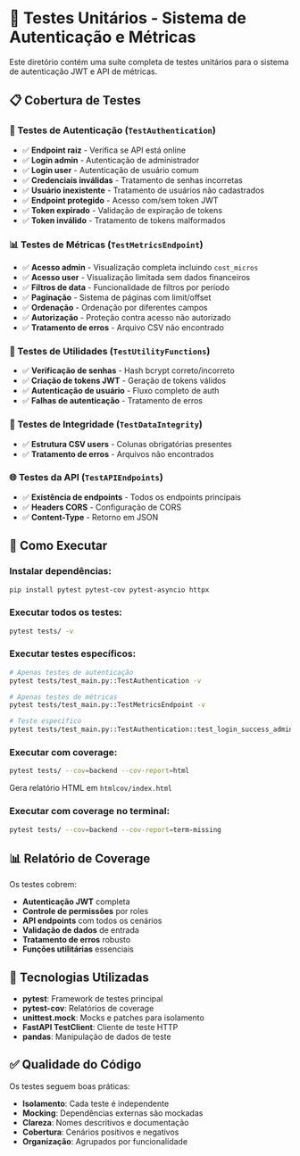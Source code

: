 # 🧪 Testes Unitários - Sistema de Autenticação e Métricas

Este diretório contém uma suíte completa de testes unitários para o sistema de autenticação JWT e API de métricas.

## 📋 Cobertura de Testes

### 🔐 Testes de Autenticação (`TestAuthentication`)
- ✅ **Endpoint raiz** - Verifica se API está online
- ✅ **Login admin** - Autenticação de administrador
- ✅ **Login user** - Autenticação de usuário comum  
- ✅ **Credenciais inválidas** - Tratamento de senhas incorretas
- ✅ **Usuário inexistente** - Tratamento de usuários não cadastrados
- ✅ **Endpoint protegido** - Acesso com/sem token JWT
- ✅ **Token expirado** - Validação de expiração de tokens
- ✅ **Token inválido** - Tratamento de tokens malformados

### 📊 Testes de Métricas (`TestMetricsEndpoint`)
- ✅ **Acesso admin** - Visualização completa incluindo `cost_micros`
- ✅ **Acesso user** - Visualização limitada sem dados financeiros
- ✅ **Filtros de data** - Funcionalidade de filtros por período
- ✅ **Paginação** - Sistema de páginas com limit/offset
- ✅ **Ordenação** - Ordenação por diferentes campos
- ✅ **Autorização** - Proteção contra acesso não autorizado
- ✅ **Tratamento de erros** - Arquivo CSV não encontrado

### 🔧 Testes de Utilidades (`TestUtilityFunctions`)
- ✅ **Verificação de senhas** - Hash bcrypt correto/incorreto
- ✅ **Criação de tokens JWT** - Geração de tokens válidos
- ✅ **Autenticação de usuário** - Fluxo completo de auth
- ✅ **Falhas de autenticação** - Tratamento de erros

### 📁 Testes de Integridade (`TestDataIntegrity`)
- ✅ **Estrutura CSV users** - Colunas obrigatórias presentes
- ✅ **Tratamento de erros** - Arquivos não encontrados

### 🌐 Testes da API (`TestAPIEndpoints`)
- ✅ **Existência de endpoints** - Todos os endpoints principais
- ✅ **Headers CORS** - Configuração de CORS
- ✅ **Content-Type** - Retorno em JSON

## 🚀 Como Executar

### Instalar dependências:
```bash
pip install pytest pytest-cov pytest-asyncio httpx
```

### Executar todos os testes:
```bash
pytest tests/ -v
```

### Executar testes específicos:
```bash
# Apenas testes de autenticação
pytest tests/test_main.py::TestAuthentication -v

# Apenas testes de métricas  
pytest tests/test_main.py::TestMetricsEndpoint -v

# Teste específico
pytest tests/test_main.py::TestAuthentication::test_login_success_admin -v
```

### Executar com coverage:
```bash
pytest tests/ --cov=backend --cov-report=html
```
Gera relatório HTML em `htmlcov/index.html`

### Executar com coverage no terminal:
```bash
pytest tests/ --cov=backend --cov-report=term-missing
```

## 📊 Relatório de Coverage

Os testes cobrem:
- **Autenticação JWT** completa
- **Controle de permissões** por roles
- **API endpoints** com todos os cenários
- **Validação de dados** de entrada
- **Tratamento de erros** robusto
- **Funções utilitárias** essenciais

## 🎯 Tecnologias Utilizadas

- **pytest**: Framework de testes principal
- **pytest-cov**: Relatórios de coverage
- **unittest.mock**: Mocks e patches para isolamento
- **FastAPI TestClient**: Cliente de teste HTTP
- **pandas**: Manipulação de dados de teste

## ✅ Qualidade do Código

Os testes seguem boas práticas:
- **Isolamento**: Cada teste é independente
- **Mocking**: Dependências externas são mockadas
- **Clareza**: Nomes descritivos e documentação
- **Cobertura**: Cenários positivos e negativos
- **Organização**: Agrupados por funcionalidade
